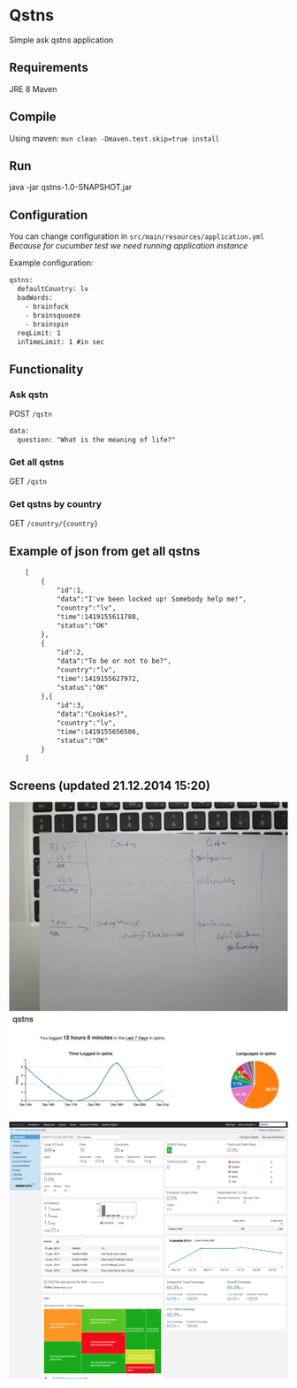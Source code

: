 # Qstns
Simple ask qstns application

## Requirements
JRE 8
Maven

## Compile
Using maven: `mvn clean -Dmaven.test.skip=true install`

## Run
java -jar qstns-1.0-SNAPSHOT.jar

## Configuration
You can change configuration in `src/main/resources/application.yml`
_Because for cucumber test we need running application instance_

Example configuration:

    qstns:
      defaultCountry: lv
      badWords:
        - brainfuck
        - brainsquueze
        - brainspin
      reqLimit: 1
      inTimeLimit: 1 #in sec

## Functionality
### Ask qstn
POST `/qstn`

    data:
      question: "What is the meaning of life?"

### Get all qstns
GET `/qstn`

### Get qstns by country
GET `/country/{country}`

## Example of json from get all qstns
        [
            {
                "id":1,
                "data":"I've been locked up! Somebody help me!",
                "country":"lv",
                "time":1419155611788,
                "status":"OK"
            },
            {
                "id":2,
                "data":"To be or not to be?",
                "country":"lv",
                "time":1419155627972,
                "status":"OK"
            },{
                "id":3,
                "data":"Cookies?",
                "country":"lv",
                "time":1419155656506,
                "status":"OK"
            }
        ]
## Screens (updated 21.12.2014 15:20)

![Structure](struct.jpg)
![Time statistics](timeStatistic.png)
![Qube statistics](qube.png)
